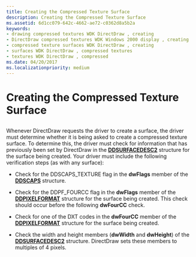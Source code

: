 ```yaml
---
title: Creating the Compressed Texture Surface
description: Creating the Compressed Texture Surface
ms.assetid: 6d1cc079-642c-4662-ae72-c0362d8a5b2a
keywords:
- drawing compressed textures WDK DirectDraw , creating
- DirectDraw compressed textures WDK Windows 2000 display , creating
- compressed texture surfaces WDK DirectDraw , creating
- surfaces WDK DirectDraw , compressed textures
- textures WDK DirectDraw , compressed
ms.date: 04/20/2017
ms.localizationpriority: medium
---
```


# Creating the Compressed Texture Surface


## <span id="ddk_creating_the_compressed_texture_surface_gg"></span><span id="DDK_CREATING_THE_COMPRESSED_TEXTURE_SURFACE_GG"></span>


Whenever DirectDraw requests the driver to create a surface, the driver must determine whether it is being asked to create a compressed texture surface. To determine this, the driver must check for information that has previously been set by DirectDraw in the [**DDSURFACEDESC2**](https://docs.microsoft.com/previous-versions/windows/hardware/drivers/ff550340(v=vs.85)) structure for the surface being created. Your driver must include the following verification steps (as with any surface):

-   Check for the DDSCAPS\_TEXTURE flag in the **dwFlags** member of the [**DDSCAPS**](https://docs.microsoft.com/previous-versions/windows/hardware/drivers/ff550286(v=vs.85)) structure.

-   Check for the DDPF\_FOURCC flag in the **dwFlags** member of the [**DDPIXELFORMAT**](https://docs.microsoft.com/windows-hardware/drivers/ddi/ksmedia/ns-ksmedia-_ddpixelformat) structure for the surface being created. This check should occur before the following **dwFourCC** check.

-   Check for one of the DXT codes in the **dwFourCC** member of the [**DDPIXELFORMAT**](https://docs.microsoft.com/windows-hardware/drivers/ddi/ksmedia/ns-ksmedia-_ddpixelformat) structure for the surface being created.

-   Check the width and height members (**dwWidth** and **dwHeight**) of the [**DDSURFACEDESC2**](https://docs.microsoft.com/previous-versions/windows/hardware/drivers/ff550340(v=vs.85)) structure. DirectDraw sets these members to multiples of 4 pixels.

 

 






